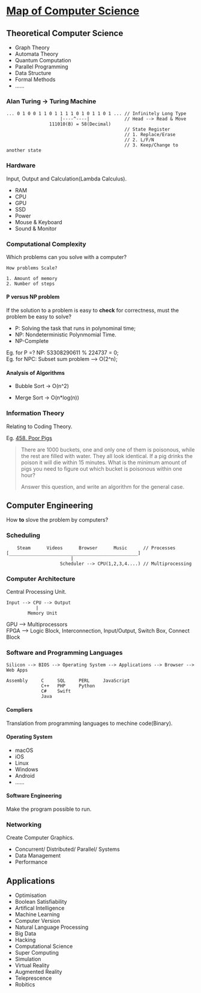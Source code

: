 # [Map of Computer Science](https://www.youtube.com/watch?v=SzJ46YA_RaA)

## Theoretical Computer Science

- Graph Theory
- Automata Theory
- Quantum Computation
- Parallel Programming
- Data Structure
- Formal Methods
- ......

### Alan Turing -> Turing Machine

```
... 0 1 0 0 1 1 0 1 1 1 1 0 1 0 1 1 0 1 ... // Infinitely Long Type
                    |----^----|             // Head --> Read & Move
                111010(B) = 58(Decimal)
                                            // State Register
                                            // 1. Replace/Erase
                                            // 2. L/F/N
                                            // 3. Keep/Change to another state
```

### Hardware

Input, Output and Calculation(Lambda Calculus).

- RAM
- CPU
- GPU
- SSD
- Power
- Mouse & Keyboard
- Sound & Monitor

### Computational Complexity

Which problems can you solve with a computer?

```
How problems Scale?

1. Amount of memory
2. Number of steps
```

#### P versus NP problem

If the solution to a problem is easy to **check** for correctness, must the problem be easy to solve?

- P: Solving the task that runs in polynominal time;
- NP: Nondeterministic Polynmomial Time.
- NP-Complete

Eg. for P =? NP: 53308290611 % 224737 = 0;  
Eg. for NPC: Subset sum problem --> O(2^n);

#### Analysis of Algorithms

- Bubble Sort -> O(n^2)

- Merge Sort -> O(n\*log(n))

### Information Theory

Relating to Coding Theory.

Eg. [458. Poor Pigs](https://leetcode.com/problems/poor-pigs/description/)

> There are 1000 buckets, one and only one of them is poisonous, while the rest are filled with water. They all look identical. If a pig drinks the poison it will die within 15 minutes. What is the minimum amount of pigs you need to figure out which bucket is poisonous within one hour?
>
>Answer this question, and write an algorithm for the general case.

## Computer Engineering

How **to** slove the problem by computers?

### Scheduling

```
    Steam      Videos      Browser      Music      // Processes
[________________________________________________]
                        |
                    Scheduler --> CPU(1,2,3,4....) // Multiprocessing
```

### Computer Architecture

Central Processing Unit.

```
Input --> CPU --> Output
           |
        Memory Unit
```

GPU --> Multiprocessors  
FPGA --> Logic Block, Interconnection, Input/Output, Switch Box, Connect Block

### Software and Programming Languages

```
Silicon --> BIOS --> Operating System --> Applications --> Browser --> Web Apps
```

```
Assembly     C     SQL     PERL     JavaScript
             C++   PHP     Python
             C#    Swift
             Java
```

#### Compliers

Translation from programming languages to mechine code(Binary).

#### Operating System

- macOS
- iOS
- Linux
- Windows
- Android
- ......

#### Software Engineering

Make the program possible to run.

### Networking

Create Computer Graphics.

- Concurrent/ Distributed/ Parallel/ Systems
- Data Management
- Performance

## Applications

- Optimisation
- Boolean Satisfiability
- Artifical Intelligence
- Machine Learning
- Computer Version
- Natural Language Processing
- Big Data
- Hacking
- Computational Science
- Super Computing
- Simulation
- Virtual Reality
- Augmented Reality
- Teleprescence
- Robitics
